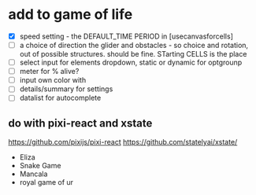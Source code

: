 
# add to game of life
- [x] speed setting - the DEFAULT_TIME PERIOD in [usecanvasforcells]
- [ ] a choice of direction the glider and obstacles - so choice and rotation, out of possible structures. should be fine. STarting CELLS is the place
- [ ] select input for elements dropdown, static or dynamic for optgrounp
- [ ] meter for % alive?
- [ ] input own color with 
- [ ] details/summary for settings
- [ ] datalist for autocomplete

## do with pixi-react and xstate
https://github.com/pixijs/pixi-react
https://github.com/statelyai/xstate/
- Eliza
- Snake Game
- Mancala
- royal game of ur
